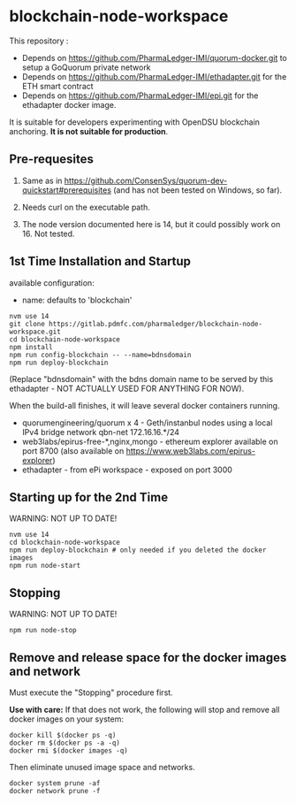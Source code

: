 # blockchain-node-workspace

This repository :
* Depends on https://github.com/PharmaLedger-IMI/quorum-docker.git to setup a GoQuorum private network
* Depends on https://github.com/PharmaLedger-IMI/ethadapter.git for the ETH smart contract
* Depends on https://github.com/PharmaLedger-IMI/epi.git for the ethadapter docker image.

It is suitable for developers experimenting with OpenDSU blockchain anchoring. **It is not suitable for production**.

## Pre-requesites

1. Same as in https://github.com/ConsenSys/quorum-dev-quickstart#prerequisites (and has not been tested on Windows, so far).

2. Needs curl on the executable path.

3. The node version documented here is 14, but it could possibly work on 16. Not tested.


## 1st Time Installation and Startup

available configuration:
 - name: defaults to 'blockchain'

```
nvm use 14
git clone https://gitlab.pdmfc.com/pharmaledger/blockchain-node-workspace.git
cd blockchain-node-workspace
npm install
npm run config-blockchain -- --name=bdnsdomain
npm run deploy-blockchain
```

(Replace "bdnsdomain" with the bdns domain name to be served by this ethadapter - NOT ACTUALLY USED FOR ANYTHING FOR NOW).

When the build-all finishes, it will leave several docker containers running.
- quorumengineering/quorum x 4 - Geth/instanbul nodes using a local IPv4 bridge network qbn-net 172.16.16.*/24
- web3labs/epirus-free-*,nginx,mongo - ethereum explorer available on port 8700  (also available on https://www.web3labs.com/epirus-explorer)
- ethadapter - from ePi workspace - exposed on port 3000

## Starting up for the 2nd Time

WARNING: NOT UP TO DATE!

```
nvm use 14
cd blockchain-node-workspace
npm run deploy-blockchain # only needed if you deleted the docker images
npm run node-start
```

## Stopping

WARNING: NOT UP TO DATE!

```
npm run node-stop
```

## Remove and release space for the docker images and network

Must execute the "Stopping" procedure first.

**Use with care:** If that does not work, the following will stop and remove all docker images on your system:

```
docker kill $(docker ps -q)
docker rm $(docker ps -a -q)
docker rmi $(docker images -q)
```

Then eliminate unused image space and networks.

```
docker system prune -af
docker network prune -f
```
